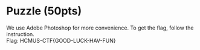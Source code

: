 # Puzzle (50pts)

We use Adobe Photoshop for more convenience. To get the flag, follow the instruction.  
Flag: HCMUS-CTF{GOOD-LUCK-HAV-FUN}